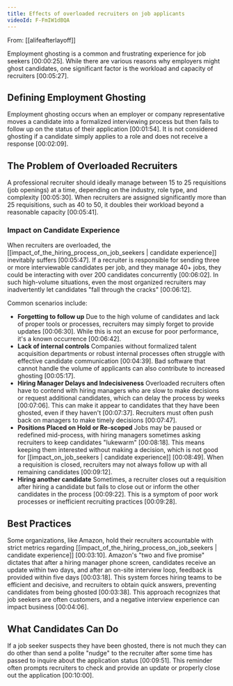 ```yaml
---
title: Effects of overloaded recruiters on job applicants
videoId: F-FmIW1dBQA
---
```


From: [[alifeafterlayoff]] <br/> 

Employment ghosting is a common and frustrating experience for job seekers <a class="yt-timestamp" data-t="00:00:25">[00:00:25]</a>. While there are various reasons why employers might ghost candidates, one significant factor is the workload and capacity of recruiters <a class="yt-timestamp" data-t="00:05:27">[00:05:27]</a>.

## Defining Employment Ghosting
Employment ghosting occurs when an employer or company representative moves a candidate into a formalized interviewing process but then fails to follow up on the status of their application <a class="yt-timestamp" data-t="00:01:54">[00:01:54]</a>. It is not considered ghosting if a candidate simply applies to a role and does not receive a response <a class="yt-timestamp" data-t="00:02:09">[00:02:09]</a>.

## The Problem of Overloaded Recruiters
A professional recruiter should ideally manage between 15 to 25 requisitions (job openings) at a time, depending on the industry, role type, and complexity <a class="yt-timestamp" data-t="00:05:30">[00:05:30]</a>. When recruiters are assigned significantly more than 25 requisitions, such as 40 to 50, it doubles their workload beyond a reasonable capacity <a class="yt-timestamp" data-t="00:05:41">[00:05:41]</a>.

### Impact on Candidate Experience
When recruiters are overloaded, the [[impact_of_the_hiring_process_on_job_seekers | candidate experience]] inevitably suffers <a class="yt-timestamp" data-t="00:05:47">[00:05:47]</a>. If a recruiter is responsible for sending three or more interviewable candidates per job, and they manage 40+ jobs, they could be interacting with over 200 candidates concurrently <a class="yt-timestamp" data-t="00:06:02">[00:06:02]</a>. In such high-volume situations, even the most organized recruiters may inadvertently let candidates "fall through the cracks" <a class="yt-timestamp" data-t="00:06:12">[00:06:12]</a>.

Common scenarios include:
*   **Forgetting to follow up** Due to the high volume of candidates and lack of proper tools or processes, recruiters may simply forget to provide updates <a class="yt-timestamp" data-t="00:06:30">[00:06:30]</a>. While this is not an excuse for poor performance, it's a known occurrence <a class="yt-timestamp" data-t="00:06:42">[00:06:42]</a>.
*   **Lack of internal controls** Companies without formalized talent acquisition departments or robust internal processes often struggle with effective candidate communication <a class="yt-timestamp" data-t="00:04:39">[00:04:39]</a>. Bad software that cannot handle the volume of applicants can also contribute to increased ghosting <a class="yt-timestamp" data-t="00:05:17">[00:05:17]</a>.
*   **Hiring Manager Delays and Indecisiveness** Overloaded recruiters often have to contend with hiring managers who are slow to make decisions or request additional candidates, which can delay the process by weeks <a class="yt-timestamp" data-t="00:07:06">[00:07:06]</a>. This can make it appear to candidates that they have been ghosted, even if they haven't <a class="yt-timestamp" data-t="00:07:37">[00:07:37]</a>. Recruiters must often push back on managers to make timely decisions <a class="yt-timestamp" data-t="00:07:47">[00:07:47]</a>.
*   **Positions Placed on Hold or Re-scoped** Jobs may be paused or redefined mid-process, with hiring managers sometimes asking recruiters to keep candidates "lukewarm" <a class="yt-timestamp" data-t="00:08:18">[00:08:18]</a>. This means keeping them interested without making a decision, which is not good for [[impact_on_job_seekers | candidate experience]] <a class="yt-timestamp" data-t="00:08:49">[00:08:49]</a>. When a requisition is closed, recruiters may not always follow up with all remaining candidates <a class="yt-timestamp" data-t="00:09:12">[00:09:12]</a>.
*   **Hiring another candidate** Sometimes, a recruiter closes out a requisition after hiring a candidate but fails to close out or inform the other candidates in the process <a class="yt-timestamp" data-t="00:09:22">[00:09:22]</a>. This is a symptom of poor work processes or inefficient recruiting practices <a class="yt-timestamp" data-t="00:09:28">[00:09:28]</a>.

## Best Practices
Some organizations, like Amazon, hold their recruiters accountable with strict metrics regarding [[impact_of_the_hiring_process_on_job_seekers | candidate experience]] <a class="yt-timestamp" data-t="00:03:10">[00:03:10]</a>. Amazon's "two and five promise" dictates that after a hiring manager phone screen, candidates receive an update within two days, and after an on-site interview loop, feedback is provided within five days <a class="yt-timestamp" data-t="00:03:18">[00:03:18]</a>. This system forces hiring teams to be efficient and decisive, and recruiters to obtain quick answers, preventing candidates from being ghosted <a class="yt-timestamp" data-t="00:03:38">[00:03:38]</a>. This approach recognizes that job seekers are often customers, and a negative interview experience can impact business <a class="yt-timestamp" data-t="00:04:06">[00:04:06]</a>.

## What Candidates Can Do
If a job seeker suspects they have been ghosted, there is not much they can do other than send a polite "nudge" to the recruiter after some time has passed to inquire about the application status <a class="yt-timestamp" data-t="00:09:51">[00:09:51]</a>. This reminder often prompts recruiters to check and provide an update or properly close out the application <a class="yt-timestamp" data-t="00:10:00">[00:10:00]</a>.